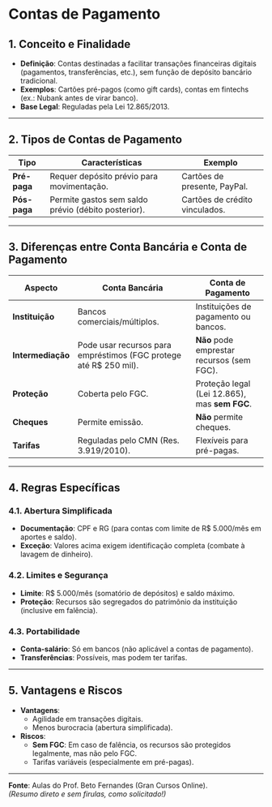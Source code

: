 # Contas de Pagamento  

## 1. Conceito e Finalidade  
- **Definição**: Contas destinadas a facilitar transações financeiras digitais (pagamentos, transferências, etc.), sem função de depósito bancário tradicional.  
- **Exemplos**: Cartões pré-pagos (como gift cards), contas em fintechs (ex.: Nubank antes de virar banco).  
- **Base Legal**: Reguladas pela Lei 12.865/2013.  

---

## 2. Tipos de Contas de Pagamento  
| **Tipo**               | **Características**                                                                 | **Exemplo**                     |  
|------------------------|------------------------------------------------------------------------------------|---------------------------------|  
| **Pré-paga**           | Requer depósito prévio para movimentação.                                          | Cartões de presente, PayPal.    |  
| **Pós-paga**           | Permite gastos sem saldo prévio (débito posterior).                                | Cartões de crédito vinculados.  |  

---

## 3. Diferenças entre Conta Bancária e Conta de Pagamento  
| **Aspecto**            | **Conta Bancária**                                                                 | **Conta de Pagamento**          |  
|------------------------|------------------------------------------------------------------------------------|---------------------------------|  
| **Instituição**        | Bancos comerciais/múltiplos.                                                       | Instituições de pagamento ou bancos. |  
| **Intermediação**      | Pode usar recursos para empréstimos (FGC protege até R$ 250 mil).                  | **Não** pode emprestar recursos (sem FGC). |  
| **Proteção**           | Coberta pelo FGC.                                                                  | Proteção legal (Lei 12.865), mas **sem FGC**. |  
| **Cheques**            | Permite emissão.                                                                   | **Não** permite cheques.        |  
| **Tarifas**            | Reguladas pelo CMN (Res. 3.919/2010).                                             | Flexíveis para pré-pagas.       |  

---

## 4. Regras Específicas  
### 4.1. Abertura Simplificada  
- **Documentação**: CPF e RG (para contas com limite de R$ 5.000/mês em aportes e saldo).  
- **Exceção**: Valores acima exigem identificação completa (combate à lavagem de dinheiro).  

### 4.2. Limites e Segurança  
- **Limite**: R$ 5.000/mês (somatório de depósitos) e saldo máximo.  
- **Proteção**: Recursos são segregados do patrimônio da instituição (inclusive em falência).  

### 4.3. Portabilidade  
- **Conta-salário**: Só em bancos (não aplicável a contas de pagamento).  
- **Transferências**: Possíveis, mas podem ter tarifas.  

---

## 5. Vantagens e Riscos  
- **Vantagens**:  
  - Agilidade em transações digitais.  
  - Menos burocracia (abertura simplificada).  
- **Riscos**:  
  - **Sem FGC**: Em caso de falência, os recursos são protegidos legalmente, mas não pelo FGC.  
  - Tarifas variáveis (especialmente em pré-pagas).  

---

**Fonte**: Aulas do Prof. Beto Fernandes (Gran Cursos Online).  
*(Resumo direto e sem firulas, como solicitado!)*